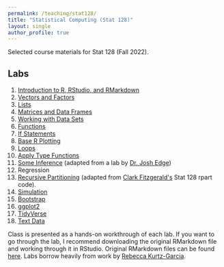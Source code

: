 ```yaml
---
permalink: /teaching/stat128/
title: "Statistical Computing (Stat 128)"
layout: single
author_profile: true
---
```


Selected course materials for Stat 128 (Fall 2022).

## Labs

1. <a href="https://lgpcappiello.github.io/teaching/stat128/rmarkdown/1-Intro-to-R.html" target="blank">Introduction to R, RStudio, and RMarkdown</a>
2. <a href="https://lgpcappiello.github.io/teaching/stat128/rmarkdown/2-Vectors.html" target="blank">Vectors and Factors</a>
3. <a href="https://lgpcappiello.github.io/teaching/stat128/rmarkdown/3-Lists.html" target="blank">Lists</a>
4. <a href="https://lgpcappiello.github.io/teaching/stat128/rmarkdown/4-Matrices.html" target="blank">Matrices and Data Frames</a>
5. <a href="https://lgpcappiello.github.io/teaching/stat128/rmarkdown/5-Data.html" target="blank">Working with Data Sets</a>
6. <a href="https://lgpcappiello.github.io/teaching/stat128/rmarkdown/6-Functions.html" target="blank">Functions</a>
7. <a href="https://lgpcappiello.github.io/teaching/stat128/rmarkdown/7-IfElse.html" target="blank">If Statements</a>
8. <a href="https://lgpcappiello.github.io/teaching/stat128/rmarkdown/8-Base-R-Plotting.html" target="blank">Base R Plotting</a>
9. <a href="https://lgpcappiello.github.io/teaching/stat128/rmarkdown/9-Loops.html" target="blank">Loops</a>
10. <a href="https://lgpcappiello.github.io/teaching/stat128/rmarkdown/10-apply.html" target="blank">Apply Type Functions</a>
11. <a href="https://lgpcappiello.github.io/teaching/stat128/rmarkdown/11-apply.html" target="blank">Some Inference</a> (adapted from a lab by <a href="https://www.joshedgemath.com/" target="blank">Dr. Josh Edge</a>)
12. Regression
13. <a href="https://lgpcappiello.github.io/teaching/stat128/rmarkdown/13-rpart.html" target="blank">Recursive Partitioning</a> (adapted from <a href="http://webpages.csus.edu/fitzgerald/" target="blank">Clark Fitzgerald's</a> Stat 128 rpart code).
14. <a href="https://lgpcappiello.github.io/teaching/stat128/rmarkdown/14-simulation.html" target="blank">Simulation</a>
15. <a href="https://lgpcappiello.github.io/teaching/stat128/rmarkdown/15-Bootstrap.html" target="blank">Bootstrap</a>
16. <a href="https://lgpcappiello.github.io/teaching/stat128/rmarkdown/16-ggplot2.html" target="blank">ggplot2</a>
17. <a href="https://lgpcappiello.github.io/teaching/stat128/rmarkdown/17-tidyverse.html" target="blank">TidyVerse</a>
18. <a href="https://lgpcappiello.github.io/teaching/stat128/rmarkdown/18-textData.hml" target="blank">Text Data</a>

Class is presented as a hands-on workthrough of each lab. If you want to go through the lab, I recommend downloading the original RMarkdown file and working through it in RStudio. Original RMarkdown files can be found <a href="https://github.com/lgpcappiello/lgpcappiello.github.io/tree/master/teaching/stat128/rmarkdown" target="blank">here</a>. Labs borrow heavily from work by <a href="https://rpkgarcia.github.io/rpkgarcia/" target="blank">Rebecca Kurtz-Garcia</a>. 
